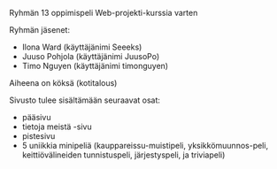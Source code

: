 Ryhmän 13 oppimispeli Web-projekti-kurssia varten

Ryhmän jäsenet:
- Ilona Ward (käyttäjänimi Seeeks)
- Juuso Pohjola (käyttäjänimi JuusoPo)
- Timo Nguyen (käyttäjänimi timonguyen)
  

Aiheena on köksä (kotitalous)

Sivusto tulee sisältämään seuraavat osat:

- pääsivu
- tietoja meistä -sivu
- pistesivu
- 5 uniikkia minipeliä (kauppareissu-muistipeli, yksikkömuunnos-peli, keittiövälineiden tunnistuspeli, järjestyspeli, ja triviapeli)
